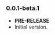 <!-- 
BSD 3-Clause License
Copyright (c) 2022, GM Consult Pty Ltd
All rights reserved. 
-->

### 0.0.1-beta.1

- **PRE-RELEASE**
- Initial version.